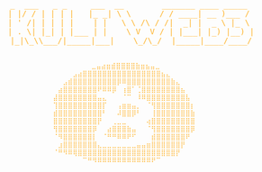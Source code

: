 <div align="center">
  <pre style="color: #FFA500; animation: blink 1s infinite;">
    _  ___   _ _     ___  __        _______ ____ _____ 
    | |/ / | | | |   |_ _| \ \      / / ____| __ )___ / 
    | ' /| | | | |    | |   \ \ /\ / /|  _| |  _ \ |_ \ 
    | . \| |_| | |___ | |    \ V  V / | |___| |_) |__) |
    |_|\_\\___/|_____|___|    \_/\_/  |_____|____/____/
    
      ⠀⠀⠀⠀⠀⠀⠀⠀⣀⣤⣴⣶⣾⣿⣿⣿⣿⣷⣶⣦⣤⣀⠀⠀⠀⠀⠀⠀⠀⠀
    ⠀⠀⠀⠀⠀⣠⣴⣿⣿⣿⣿⣿⣿⣿⣿⣿⣿⣿⣿⣿⣿⣿⣿⣦⣄⠀⠀⠀⠀⠀
    ⠀⠀⠀⣠⣾⣿⣿⣿⣿⣿⣿⣿⣿⣿⡿⠿⣿⣿⣿⣿⣿⣿⣿⣿⣿⣷⣄⠀⠀⠀
    ⠀⠀⣴⣿⣿⣿⣿⣿⣿⣿⠟⠿⠿⡿⠀⢰⣿⠁⢈⣿⣿⣿⣿⣿⣿⣿⣿⣦⠀⠀
    ⠀⣼⣿⣿⣿⣿⣿⣿⣿⣿⣤⣄⠀⠀⠀⠈⠉⠀⠸⠿⣿⣿⣿⣿⣿⣿⣿⣿⣧⠀
    ⠀⢹⣿⣿⣿⣿⣿⣿⣿⣿⣿⡏⠀⠀⢠⣶⣶⣤⡀⠀⠈⢻⣿⣿⣿⣿⣿⣿⣿⡆
    ⠀⣾⣿⣿⣿⣿⣿⣿⣿⣿⣿⠃⠀⠀⠼⣿⣿⡿⠃⠀⠀⢸⣿⣿⣿⣿⣿⣿⣿⣷
    ⠀⣿⣿⣿⣿⣿⣿⣿⣿⣿⡟⠀⠀⢀⣀⣀⠀⠀⠀⠀⢴⣿⣿⣿⣿⣿⣿⣿⣿⣿
    ⠀⢻⣿⣿⣿⣿⣿⣿⣿⡿⠀⠀⣴⣿⣿⣿⣷⣤⠀⠀⠈⢻⣿⣿⣿⣿⣿⣿⣿⡿
    ⠀⠈⠻⣿⣿⣿⣿⣿⣿⡇⠀⠈⠛⠛⠿⠿⠟⠋⠀⠀⠀⣾⣿⣿⣿⣿⣿⣿⠟⠀
    ⠀⠀⣰⣿⣿⣿⣿⣿⣿⣿⣄⣀⣀⣀⣀⣀⣀⣀⣤⣤⣶⣿⣿⣿⣿⣿⣿⡟⠀⠀
    ⠀⠈⠛⠻⠿⢿⣿⣿⣿⣿⣿⣿⣿⣿⣿⣿⣿⣿⣿⣿⣿⣿⣿⣿⣿⣿⡟⠀⠀⠀
    ⠀⠀⠀⠀⠀⠀⠀⠉⠛⠻⠿⠿⠿⠿⠿⠿⠿⠿⠿⠿⠿⠟⠉⠀⠀⠀⠀⠀⠀⠀
  </pre>
</div>

<style>
  @keyframes blink {
    0%, 100% { opacity: 1; }
    50% { opacity: 0; }
  }
</style>
